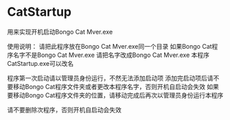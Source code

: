 # CatStartup
用来实现开机启动Bongo Cat Mver.exe

使用说明：
请把此程序放在Bongo Cat Mver.exe同一个目录
如果Bongo Cat程序名字不是Bongo Cat Mver.exe
请把名字改成Bongo Cat Mver.exe
本程序CatStartup.exe可以改名

程序第一次启动请以管理员身份运行，不然无法添加启动项
添加完启动项后请不要移动Bongo Cat程序文件夹或者更改本程序名字，否则开机自启动会失效
如果要移动Bongo Cat程序文件夹的位置，请移动完成后再次以管理员身份运行本程序

请不要删除次程序，否则开机自启动会失效
